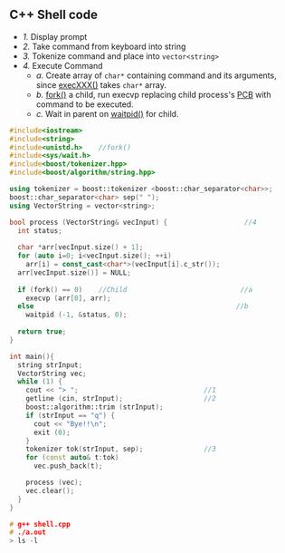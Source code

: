 ## C++ Shell code
- *1.* Display prompt
- *2.* Take command from keyboard into string
- *3.* Tokenize command and place into `vector<string>`
- *4.* Execute Command
  - *a.* Create array of `char*` containing command and its arguments, since [execXXX()](/Threads_Processes_IPC/EXEC_Family_of_Functions) takes `char*` array.
  - *b.* [fork()](/Threads_Processes_IPC/Processes/Process_Creation) a child, run execvp replacing child process's [PCB](/Threads_Processes_IPC/Processes/Process_Table) with command to be executed.
  - *c.* Wait in parent on [waitpid()](https://linux.die.net/man/2/waitpid) for child.
```c++
#include<iostream>
#include<string>
#include<unistd.h>    //fork()
#include<sys/wait.h>
#include<boost/tokenizer.hpp>
#include<boost/algorithm/string.hpp>

using tokenizer = boost::tokenizer <boost::char_separator<char>>;
boost::char_separator<char> sep(" ");
using VectorString = vector<string>;

bool process (VectorString& vecInput) {                   //4
  int status;
  
  char *arr[vecInput.size() + 1];
  for (auto i=0; i<vecInput.size(); ++i)
    arr[i] = const_cast<char*>(vecInput[i].c_str());
  arr[vecInput.size()] = NULL;
  
  if (fork() == 0)    //Child                            //a
    execvp (arr[0], arr);
  else                                                  //b
    waitpid (-1, &status, 0);
    
  return true;    
}

int main(){
  string strInput;
  VectorString vec;
  while (1) {
    cout << "> ";                               //1
    getline (cin, strInput);                    //2
    boost::algorithm::trim (strInput);
    if (strInput == "q") {
      cout << "Bye!!\n";
      exit (0);
    }
    tokenizer tok(strInput, sep);               //3
    for (const auto& t:tok) 
      vec.push_back(t);

    process (vec);              
    vec.clear();
  }
}

# g++ shell.cpp
# ./a.out
> ls -l
```
